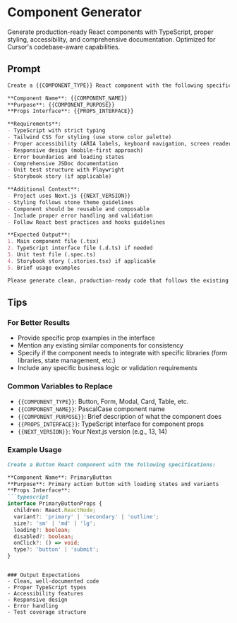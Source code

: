 # Component Generator

Generate production-ready React components with TypeScript, proper styling, accessibility, and comprehensive documentation. Optimized for Cursor's codebase-aware capabilities.

## Prompt

```markdown
Create a {{COMPONENT_TYPE}} React component with the following specifications:

**Component Name**: {{COMPONENT_NAME}}
**Purpose**: {{COMPONENT_PURPOSE}}
**Props Interface**: {{PROPS_INTERFACE}}

**Requirements**:
- TypeScript with strict typing
- Tailwind CSS for styling (use stone color palette)
- Proper accessibility (ARIA labels, keyboard navigation, screen reader support)
- Responsive design (mobile-first approach)
- Error boundaries and loading states
- Comprehensive JSDoc documentation
- Unit test structure with Playwright
- Storybook story (if applicable)

**Additional Context**:
- Project uses Next.js {{NEXT_VERSION}}
- Styling follows stone theme guidelines
- Component should be reusable and composable
- Include proper error handling and validation
- Follow React best practices and hooks guidelines

**Expected Output**:
1. Main component file (.tsx)
2. TypeScript interface file (.d.ts) if needed
3. Unit test file (.spec.ts)
4. Storybook story (.stories.tsx) if applicable
5. Brief usage examples

Please generate clean, production-ready code that follows the existing codebase patterns and conventions.
```

## Tips

### For Better Results
- Provide specific prop examples in the interface
- Mention any existing similar components for consistency
- Specify if the component needs to integrate with specific libraries (form libraries, state management, etc.)
- Include any specific business logic or validation requirements

### Common Variables to Replace
- `{{COMPONENT_TYPE}}`: Button, Form, Modal, Card, Table, etc.
- `{{COMPONENT_NAME}}`: PascalCase component name
- `{{COMPONENT_PURPOSE}}`: Brief description of what the component does
- `{{PROPS_INTERFACE}}`: TypeScript interface for component props
- `{{NEXT_VERSION}}`: Your Next.js version (e.g., 13, 14)

### Example Usage
```markdown
Create a Button React component with the following specifications:

**Component Name**: PrimaryButton
**Purpose**: Primary action button with loading states and variants
**Props Interface**: 
```typescript
interface PrimaryButtonProps {
  children: React.ReactNode;
  variant?: 'primary' | 'secondary' | 'outline';
  size?: 'sm' | 'md' | 'lg';
  loading?: boolean;
  disabled?: boolean;
  onClick?: () => void;
  type?: 'button' | 'submit';
}
```
```

### Output Expectations
- Clean, well-documented code
- Proper TypeScript types
- Accessibility features
- Responsive design
- Error handling
- Test coverage structure
